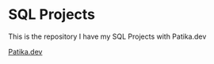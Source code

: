 # SQL Projects
This is the repository I have my SQL Projects with Patika.dev

[Patika.dev](https://academy.patika.dev/)

